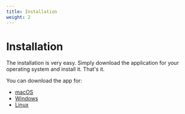 ```yaml
---
title: Installation
weight: 2
---
```


# Installation

The installation is very easy. Simply download the application for your operating system
and install it. That's it.

You can download the app for:
- [macOS](https://felix-schmid.de/products/timey/download/macos/latest)
- [Windows](https://felix-schmid.de/products/timey/download/windows/latest)
- [Linux](https://felix-schmid.de/products/timey/download/linux/latest)